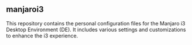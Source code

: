 ## manjaroi3
This repository contains the personal configuration files for the Manjaro i3 Desktop Environment (DE). It includes various settings and customizations to enhance the i3 experience.
